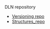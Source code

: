 DLN repository


* [Versioning repo](https://github.com/gianfa/DLN_src-vers/tree/master)
* [Structures_repo](https://github.com/gianfa/DLN_src-structures/tree/master)
